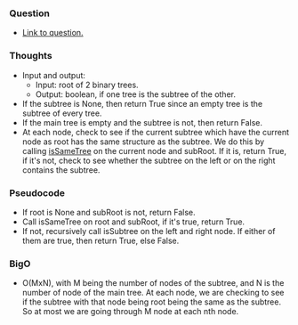 ### Question
- [Link to question.](https://leetcode.com/problems/balanced-binary-tree/description/)

### Thoughts
- Input and output: 
    - Input: root of 2 binary trees.
    - Output: boolean, if one tree is the subtree of the other.
- If the subtree is None, then return True since an empty tree is the subtree of every tree.
- If the main tree is empty and the subtree is not, then return False.
- At each node, check to see if the current subtree which have the current node as root has the same structure as the subtree. We do this by calling [isSameTree](https://github.com/huyenpham2995/neetcode150/tree/main/Trees/SameTree) on the current node and subRoot. If it is, return True, if it's not, check to see whether the subtree on the left or on the right contains the subtree.

### Pseudocode
- If root is None and subRoot is not, return False.
- Call isSameTree on root and subRoot, if it's true, return True.
- If not, recursively call isSubtree on the left and right node. If either of them are true, then return True, else False.

### BigO
- O(MxN), with M being the number of nodes of the subtree, and N is the number of node of the main tree. At each node, we are checking to see if the subtree with that node being root being the same as the subtree. So at most we are going through M node at each nth node.